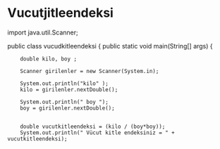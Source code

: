 # Vucutjitleendeksi
import java.util.Scanner;

public class vucudkitleendeksi {
    public static void main(String[] args) {

        double kilo, boy ;

        Scanner girilenler = new Scanner(System.in);

        System.out.println("kilo" );
        kilo = girilenler.nextDouble();

        System.out.println(" boy ");
        boy = girilenler.nextDouble();


        double vucutkitleendeksi = (kilo / (boy*boy));
        System.out.println(" Vücut kitle endeksiniz = " + vucutkitleendeksi);
